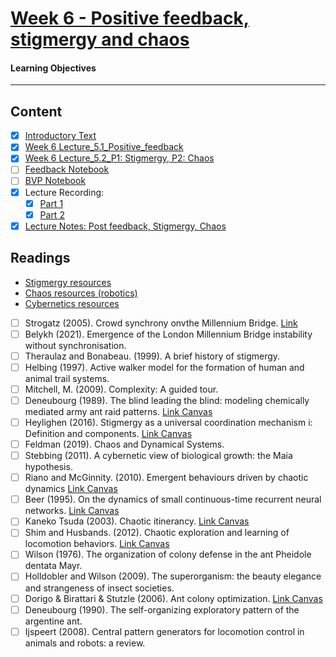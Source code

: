 # [Week 6 - Positive feedback, stigmergy and chaos](https://canvas.sussex.ac.uk/courses/31028/pages/week-6-positive-feedback-stigmergy-and-chaos?module_item_id=1499196)
#### Learning Objectives

---

## Content
- [x] [Introductory Text](https://canvas.sussex.ac.uk/courses/31028/pages/week-6-positive-feedback-stigmergy-and-chaos?module_item_id=1499196#:~:text=Cybernetics%3A%20Cybernetics%20resources-,Notes,-Positive%20feedback)
- [x] [Week 6 Lecture_5.1_Positive_feedback](https://canvas.sussex.ac.uk/courses/31028/files/5606907?wrap=1)
- [x] [Week 6 Lecture_5.2_P1: Stigmergy, P2: Chaos](https://canvas.sussex.ac.uk/courses/31028/files/5608013?wrap=1)
- [ ] [Feedback Notebook](https://canvas.sussex.ac.uk/courses/31028/pages/week-6-positive-feedback-stigmergy-and-chaos?module_item_id=1499196#:~:text=Cybernetics%3A%20Cybernetics%20resources-,Notes,-Positive%20feedback)
- [ ] [BVP Notebook](https://canvas.sussex.ac.uk/courses/31028/files/5539168?wrap=1)
- [x] Lecture Recording:
  - [x] [Part 1](https://sussex.cloud.panopto.eu/Panopto/Pages/Viewer.aspx?id=172cf668-25b4-48cd-95c9-b29700e6cb86#:~:text=43%3A27-,Adaptive,-Systems)
  - [x] [Part 2](https://sussex.cloud.panopto.eu/Panopto/Pages/Viewer.aspx?id=1ef82b38-cba6-4015-8c98-b29e00e6db7a)
- [x] [Lecture Notes: Post feedback, Stigmergy, Chaos](https://github.com/LukeBirkett/study-planner/blob/main/825G5_Adaptive_Systems/week_6/AS_5.1_5.2_PosFeed_Stig.pdf)

## Readings
- [Stigmergy resources](https://canvas.sussex.ac.uk/courses/31028/pages/stigmergy-self-organisation-and-collective-behaviour-resources)
- [Chaos resources (robotics)](https://canvas.sussex.ac.uk/courses/31028/pages/robotics-resources)
- [Cybernetics resources](https://canvas.sussex.ac.uk/courses/31028/pages/cybernetics-resources)
- [ ] Strogatz (2005). Crowd synchrony onvthe Millennium Bridge. [Link](https://www.nature.com/articles/438043a)
- [ ] Belykh (2021). Emergence of the London Millennium Bridge instability without synchronisation.
- [ ] Theraulaz and Bonabeau. (1999). A brief history of stigmergy.
- [ ] Helbing (1997). Active walker model for the formation of human and animal trail systems.
- [ ] Mitchell, M. (2009). Complexity: A guided tour.
- [ ] Deneubourg (1989). The blind leading the blind: modeling chemically mediated army ant raid patterns. [Link Canvas](https://canvas.sussex.ac.uk/courses/31028/files/5539537?wrap=1)
- [ ] Heylighen (2016). Stigmergy as a universal coordination mechanism i: Definition and components. [Link Canvas](https://canvas.sussex.ac.uk/courses/31028/files/5540202?wrap=1)
- [ ] Feldman (2019). Chaos and Dynamical Systems.
- [ ] Stebbing (2011). A cybernetic view of biological growth: the Maia hypothesis. 
- [ ] Riano and McGinnity. (2010). Emergent behaviours driven by chaotic dynamics [Link Canvas](https://canvas.sussex.ac.uk/courses/31028/files/5540151?wrap=1)
- [ ] Beer (1995). On the dynamics of small continuous-time recurrent neural networks. [Link Canvas](https://canvas.sussex.ac.uk/courses/31028/files/5540067?wrap=1)
- [ ] Kaneko Tsuda (2003). Chaotic itinerancy. [Link Canvas](https://canvas.sussex.ac.uk/courses/31028/files/5540229?wrap=1)
- [ ] Shim and Husbands. (2012). Chaotic exploration and learning of locomotion behaviors. [Link Canvas](https://canvas.sussex.ac.uk/courses/31028/files/5540062?wrap=1)
- [ ] Wilson (1976). The organization of colony defense in the ant Pheidole dentata Mayr. 
- [ ] Holldobler and Wilson (2009). The superorganism: the beauty elegance and strangeness of insect societies.
- [ ] Dorigo & Birattari & Stutzle (2006). Ant colony optimization. [Link Canvas](https://canvas.sussex.ac.uk/courses/31028/files/5540205?wrap=1)
- [ ] Deneubourg  (1990). The self-organizing exploratory pattern of the argentine ant.
- [ ] Ijspeert (2008). Central pattern generators for locomotion control in animals and robots: a review.
